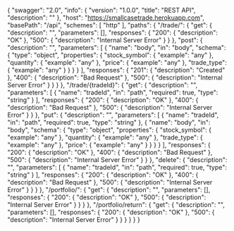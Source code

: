 {
  "swagger": "2.0",
  "info": {
    "version": "1.0.0",
    "title": "REST API",
    "description": ""
  },
  "host": "https://smallcasetrade.herokuapp.com",
  "basePath": "/api",
  "schemes": [
    "http"
  ],
  "paths": {
    "/trade/": {
      "get": {
        "description": "",
        "parameters": [],
        "responses": {
          "200": {
            "description": "OK"
          },
          "500": {
            "description": "Internal Server Error"
          }
        }
      },
      "post": {
        "description": "",
        "parameters": [
          {
            "name": "body",
            "in": "body",
            "schema": {
              "type": "object",
              "properties": {
                "stock_symbol": {
                  "example": "any"
                },
                "quantity": {
                  "example": "any"
                },
                "price": {
                  "example": "any"
                },
                "trade_type": {
                  "example": "any"
                }
              }
            }
          }
        ],
        "responses": {
          "201": {
            "description": "Created"
          },
          "400": {
            "description": "Bad Request"
          },
          "500": {
            "description": "Internal Server Error"
          }
        }
      }
    },
    "/trade/{tradeId}": {
      "get": {
        "description": "",
        "parameters": [
          {
            "name": "tradeId",
            "in": "path",
            "required": true,
            "type": "string"
          }
        ],
        "responses": {
          "200": {
            "description": "OK"
          },
          "400": {
            "description": "Bad Request"
          },
          "500": {
            "description": "Internal Server Error"
          }
        }
      },
      "put": {
        "description": "",
        "parameters": [
          {
            "name": "tradeId",
            "in": "path",
            "required": true,
            "type": "string"
          },
          {
            "name": "body",
            "in": "body",
            "schema": {
              "type": "object",
              "properties": {
                "stock_symbol": {
                  "example": "any"
                },
                "quantity": {
                  "example": "any"
                },
                "trade_type": {
                  "example": "any"
                },
                "price": {
                  "example": "any"
                }
              }
            }
          }
        ],
        "responses": {
          "200": {
            "description": "OK"
          },
          "400": {
            "description": "Bad Request"
          },
          "500": {
            "description": "Internal Server Error"
          }
        }
      },
      "delete": {
        "description": "",
        "parameters": [
          {
            "name": "tradeId",
            "in": "path",
            "required": true,
            "type": "string"
          }
        ],
        "responses": {
          "200": {
            "description": "OK"
          },
          "400": {
            "description": "Bad Request"
          },
          "500": {
            "description": "Internal Server Error"
          }
        }
      }
    },
    "/portfolio/": {
      "get": {
        "description": "",
        "parameters": [],
        "responses": {
          "200": {
            "description": "OK"
          },
          "500": {
            "description": "Internal Server Error"
          }
        }
      }
    },
    "/portfolio/return": {
      "get": {
        "description": "",
        "parameters": [],
        "responses": {
          "200": {
            "description": "OK"
          },
          "500": {
            "description": "Internal Server Error"
          }
        }
      }
    }
  }
}
